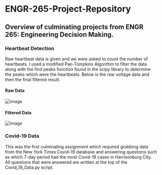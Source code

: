 # ENGR-265-Project-Repository
## Overview of culminating projects from ENGR 265: Engineering Decision Making. 

### Heartbeat Detection 
Raw heartbeat data is given and we were asked to count the number of heartbeats. I used a modified Pan-Tompkins Algorithm to filter the data along with the find peaks function found in the scipy library to determine the peaks which were the heartbeats. Below is the raw voltage data and then the final filtered result. 

#### Raw Data
![image](https://github.com/Kreitzeralex/ENGR-265-Project-Repository/assets/123031007/3b77588f-acba-472a-918b-a0ee7a0480e3)

#### Filtered Data
![image](https://github.com/Kreitzeralex/ENGR-265-Project-Repository/assets/123031007/42a7a652-a6b8-465b-be8a-bb7fd9663b7e)



### Covid-19 Data
This was the first culminating assignment which required grabbing data from the New York Times Covid-19 database and answering questions such as which 7-day period had the most Covid-19 cases in Harrisonburg City. All questions that were answered are written at the top of the Covid_19_Data.py script. 


